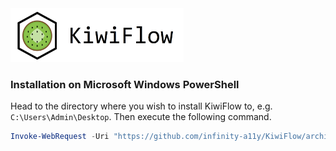<img src="app/static/logo_name.png" width="55%"/>


### Installation on Microsoft Windows PowerShell


Head to the directory where you wish to install KiwiFlow to, e.g. `C:\Users\Admin\Desktop`. Then execute the following command. 
``` PowerShell
Invoke-WebRequest -Uri "https://github.com/infinity-a11y/KiwiFlow/archive/refs/heads/master.zip" -OutFile "KiwiFlow-master.zip"; Expand-Archive -Path "KiwiFlow-master.zip" -DestinationPath "." -Force; Remove-Item "KiwiFlow-master.zip"; Rename-Item "KiwiFlow-master" "KiwiFlow"; & ".\KiwiFlow\setup_kiwiflow.ps1"
```